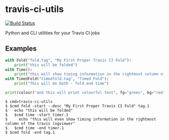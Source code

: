 travis-ci-utils
================
[![Build Status](https://travis-ci.org/rindeal/travis-ci-utils.svg?branch=master)](https://travis-ci.org/rindeal/travis-ci-utils)

Python and CLI utilities for your Travis CI jobs

Examples
---------

```python
with Fold("fold.tag", "My First Proper Travis CI Fold"):
    print("this will be folded")
with Time():
    print("this will show timing information in the rightmost column of the travis logviewer")
with TimedFold("timedfold.tag", "Timed Fold"):
    print("This will do both - fold and time")

print(colour("and this will print colourful text", fg="green", bg="red", style="bold+underline"))
```

```shell
$ cmd=travis-ci-utils
$ $cmd fold -start --desc "My First Proper Travis CI Fold" tag.1
$   echo "this will be folded"
$   $cmd time -start timer.1
$     echo "this will even show timing information in the rightmost column of the travis logviewer"
$   $cmd time -end timer.1
$ $cmd fold -end tag.1
```
